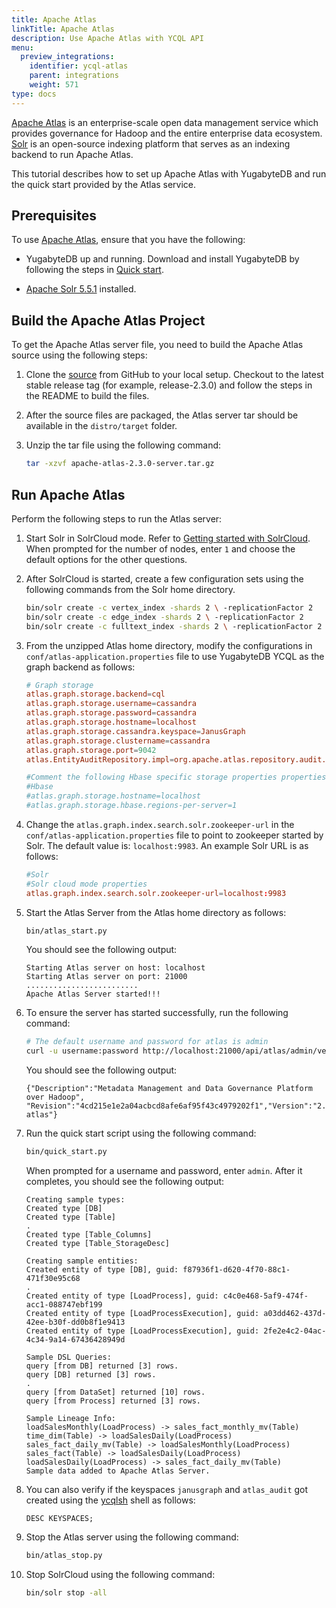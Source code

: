 ```yaml
---
title: Apache Atlas
linkTitle: Apache Atlas
description: Use Apache Atlas with YCQL API
menu:
  preview_integrations:
    identifier: ycql-atlas
    parent: integrations
    weight: 571
type: docs
---
```

[Apache Atlas](https://atlas.apache.org/) is an enterprise-scale open data management service which provides governance for Hadoop and the entire enterprise data ecosystem.
[Solr](https://solr.apache.org/) is an open-source indexing platform that serves as an indexing backend to run Apache Atlas.

This tutorial describes how to set up Apache Atlas with YugabyteDB and run the quick start provided by the Atlas service.

## Prerequisites

To use [Apache Atlas](https://doc.akka.io/docs/akka-persistence-r2dbc/current/overview.html), ensure that you have the following:

- YugabyteDB up and running. Download and install YugabyteDB by following the steps in [Quick start](../../quick-start/).

- [Apache Solr 5.5.1](https://solr.apache.org/guide/6_6/installing-solr.html) installed.

## Build the Apache Atlas Project

To get the Apache Atlas server file, you need to build the Apache Atlas source using the following steps:

1. Clone the [source](https://github.com/apache/atlas) from GitHub to your local setup. Checkout to the latest stable release tag (for example, release-2.3.0) and follow the steps in the README to build the files.

1. After the source files are packaged, the Atlas server tar should be available in the `distro/target` folder.

1. Unzip the tar file using the following command:

    ```sh
    tar -xzvf apache-atlas-2.3.0-server.tar.gz
    ```

## Run Apache Atlas

Perform the following steps to run the Atlas server:

1. Start Solr in SolrCloud mode. Refer to [Getting started with SolrCloud](https://solr.apache.org/guide/6_6/getting-started-with-solrcloud.html). When prompted for the number of nodes, enter `1` and choose the default options for the other questions.

1. After SolrCloud is started, create a few configuration sets using the following commands from the Solr home directory.

    ```sh
    bin/solr create -c vertex_index -shards 2 \ -replicationFactor 2
    bin/solr create -c edge_index -shards 2 \ -replicationFactor 2
    bin/solr create -c fulltext_index -shards 2 \ -replicationFactor 2
    ```

1. From the unzipped Atlas home directory, modify the configurations in `conf/atlas-application.properties` file to use YugabyteDB YCQL as the graph backend as follows:

    ```conf
    # Graph storage
    atlas.graph.storage.backend=cql
    atlas.graph.storage.username=cassandra
    atlas.graph.storage.password=cassandra
    atlas.graph.storage.hostname=localhost
    atlas.graph.storage.cassandra.keyspace=JanusGraph
    atlas.graph.storage.clustername=cassandra
    atlas.graph.storage.port=9042
    atlas.EntityAuditRepository.impl=org.apache.atlas.repository.audit.CassandraBasedAuditRepository

    #Comment the following Hbase specific storage properties properties
    #Hbase
    #atlas.graph.storage.hostname=localhost
    #atlas.graph.storage.hbase.regions-per-server=1
    ```

1. Change the `atlas.graph.index.search.solr.zookeeper-url` in the `conf/atlas-application.properties` file to point to zookeeper started by Solr. The default value is: `localhost:9983`. An example Solr URL is as follows:

    ```conf
    #Solr
    #Solr cloud mode properties
    atlas.graph.index.search.solr.zookeeper-url=localhost:9983
    ```

1. Start the Atlas Server from the Atlas home directory as follows:

    ```sh
    bin/atlas_start.py
    ```

    You should see the following output:

    ```output
    Starting Atlas server on host: localhost
    Starting Atlas server on port: 21000
    .........................
    Apache Atlas Server started!!!
    ```

1. To ensure the server has started successfully, run the following command:

    ```sh
    # The default username and password for atlas is admin
    curl -u username:password http://localhost:21000/api/atlas/admin/version
    ```

    You should see the following output:

    ```output
    {"Description":"Metadata Management and Data Governance Platform over Hadoop",    "Revision":"4cd215e1e2a04acbcd8afe6af95f43c4979202f1","Version":"2.3.0","Name":"apache-atlas"}
    ```

1. Run the quick start script using the following command:

    ```sh
    bin/quick_start.py
    ```

    When prompted for a username and password, enter `admin`. After it completes, you should see the following output:

    ```output
    Creating sample types:
    Created type [DB]
    Created type [Table]
    .
    Created type [Table_Columns]
    Created type [Table_StorageDesc]

    Creating sample entities:
    Created entity of type [DB], guid: f87936f1-d620-4f70-88c1-471f30e95c68
    .
    Created entity of type [LoadProcess], guid: c4c0e468-5af9-474f-acc1-088747ebf199
    Created entity of type [LoadProcessExecution], guid: a03dd462-437d-42ee-b30f-dd0b8f1e9413
    Created entity of type [LoadProcessExecution], guid: 2fe2e4c2-04ac-4c34-9a14-67436428949d

    Sample DSL Queries:
    query [from DB] returned [3] rows.
    query [DB] returned [3] rows.
    .
    query [from DataSet] returned [10] rows.
    query [from Process] returned [3] rows.

    Sample Lineage Info:
    loadSalesMonthly(LoadProcess) -> sales_fact_monthly_mv(Table)
    time_dim(Table) -> loadSalesDaily(LoadProcess)
    sales_fact_daily_mv(Table) -> loadSalesMonthly(LoadProcess)
    sales_fact(Table) -> loadSalesDaily(LoadProcess)
    loadSalesDaily(LoadProcess) -> sales_fact_daily_mv(Table)
    Sample data added to Apache Atlas Server.
    ```

1. You can also verify if the keyspaces `janusgraph` and `atlas_audit` got created using the [ycqlsh](../../admin/ysqlsh/#starting-ysqlsh) shell as follows:

    ```output
    DESC KEYSPACES;
    ```

1. Stop the Atlas server using the following command:

    ```sh
    bin/atlas_stop.py
    ```

1. Stop SolrCloud using the following command:

    ```sh
    bin/solr stop -all
    ```
